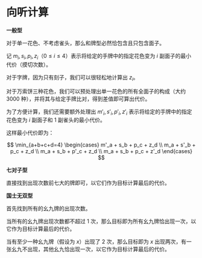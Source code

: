 # 向听计算

**一般型**

对于单一花色、不考虑雀头，那么和牌型必然恰包含且只包含面子。

记 $m_i, s_i, p_i, z_i$（$0 \leq i \leq 4$）表示将给定的手牌中的指定花色变为 $i$ 副面子的最小代价（摸切次数）。

对于字牌，因为只有刻子，我们可以很轻松地计算出 $z_i$。

对于万索饼三种花色，我们可以预处理出单一花色的所有全面子的构成（大约 $3000$ 种），并将其与给定手牌比对，得到差值即可算出代价。

为了方便计算，我们还需要额外处理出 $m'_i, s'_i, p'_i, z'_i$ 表示将给定的手牌中的指定花色变为 $i$ 副面子和 $1$ 副雀头的最小代价。

这样最小代价即为：

$$
\min_{a+b+c+d=4}
\begin{cases}
m'_a + s_b + p_c + z_d \\
m_a + s'_b + p_c + z_d \\
m_a + s_b + p'_c + z_d \\
m_a + s_b + p_c + z'_d
\end{cases}
$$

**七对子型**

直接找到出现次数前七大的牌即可，以它们作为目标计算最后的代价。

**国士无双型**

首先找到所有的幺九牌的出现次数。

当所有的幺九牌出现次数都不超过 $1$ 次，那么目标即为所有幺九牌恰出现一次，以它作为目标计算最后的代价。

当有至少一种幺九牌（假设为 $x$）出现了 $2$ 次，那么目标即为 $x$ 出现两次，有一张幺九不出现，其他幺九恰出现一次，以它作为目标计算最后的代价。
